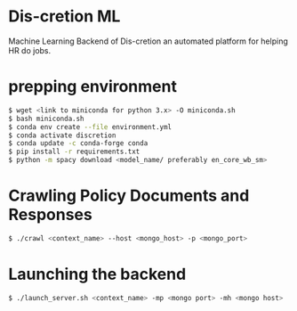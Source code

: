 # Dis-cretion ML
Machine Learning Backend of Dis-cretion an automated platform for helping
HR do jobs.

# prepping environment
```bash
$ wget <link to miniconda for python 3.x> -O miniconda.sh
$ bash miniconda.sh
$ conda env create --file environment.yml
$ conda activate discretion
$ conda update -c conda-forge conda
$ pip install -r requirements.txt
$ python -m spacy download <model_name/ preferably en_core_wb_sm>
```
# Crawling Policy Documents and Responses
```bash
$ ./crawl <context_name> --host <mongo_host> -p <mongo_port>
```

# Launching the backend

```bash
$ ./launch_server.sh <context_name> -mp <mongo port> -mh <mongo host>
```

